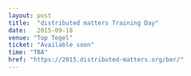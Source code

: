 ```yaml
---
layout: post
title:  "distributed matters Training Day"
date:   2015-09-18
venue: "Top Tegel"
ticket: "Available soon"
time: "TBA"
href: "https://2015.distributed-matters.org/ber/"
---
```

<!-- fill in the URL of your event host page if you haven't enough information for a detail page, so the event link won't point on the detail page at all -->
